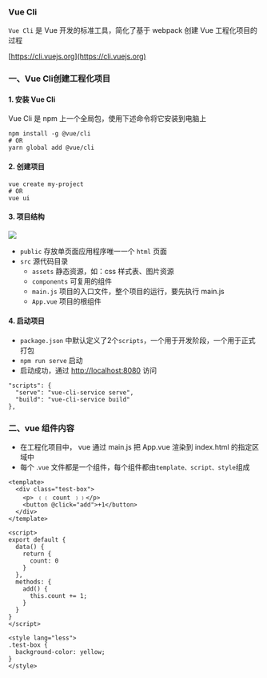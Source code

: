 ### Vue Cli
`Vue Cli` 是 Vue 开发的标准工具，简化了基于 webpack 创建 Vue 工程化项目的过程

[https://cli.vuejs.org](https://cli.vuejs.org)

### 一、Vue Cli创建工程化项目
#### 1. 安装 Vue Cli
Vue Cli 是 npm 上一个全局包，使用下述命令将它安装到电脑上

```
npm install -g @vue/cli
# OR
yarn global add @vue/cli
```
 
#### 2. 创建项目
```
vue create my-project
# OR
vue ui
```


#### 3. 项目结构
![](https://fgq233.github.io/imgs/vue/vue1.png)

* `public` 存放单页面应用程序唯一一个 `html` 页面
* `src` 源代码目录
  * `assets` 静态资源，如：css 样式表、图片资源
  * `components` 可复用的组件
  * `main.js` 项目的入口文件，整个项目的运行，要先执行 main.js
  * `App.vue` 项目的根组件


#### 4. 启动项目
* `package.json` 中默认定义了2个`scripts`，一个用于开发阶段，一个用于正式打包
* `npm run serve` 启动
* 启动成功，通过 [http://localhost:8080](http://localhost:8080) 访问

```
"scripts": {
  "serve": "vue-cli-service serve",
  "build": "vue-cli-service build"
},
```


### 二、vue 组件内容
* 在工程化项目中， vue 通过 main.js 把 App.vue 渲染到 index.html 的指定区域中
* 每个 .`vue` 文件都是一个组件，每个组件都由`template、script、style`组成

```
<template>
  <div class="test-box">
    <p> ﹛﹛ count ﹜﹜</p>
    <button @click="add">+1</button>
  </div>
</template>

<script>
export default {
  data() {
    return {
      count: 0
    }
  },
  methods: {
    add() {
      this.count += 1;
    }
  }
}
</script>

<style lang="less">
.test-box {
  background-color: yellow;
}
</style>
```

